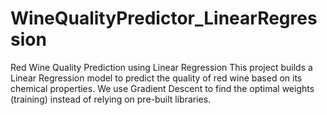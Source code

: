 # WineQualityPredictor_LinearRegression
Red Wine Quality Prediction using Linear Regression This project builds a Linear Regression model to predict the quality of red wine based on its chemical properties. We use Gradient Descent to find the optimal weights (training) instead of relying on pre-built libraries.
